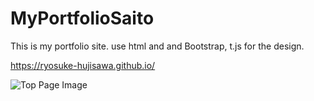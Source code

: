 # MyPortfolioSaito

This is my portfolio site. use html and and Bootstrap, t.js for the design. 

https://ryosuke-hujisawa.github.io/

![Top Page Image](https://ryosuke-hujisawa.github.io/img/toppage.jpg "toppage_image")